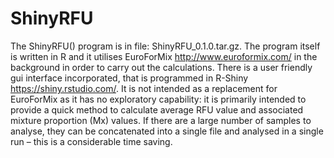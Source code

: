 # ShinyRFU
The ShinyRFU() program is in file: ShinyRFU_0.1.0.tar.gz. The program itself is written in R and it utilises EuroForMix http://www.euroformix.com/ in the background in order to carry out the calculations. There is a user friendly gui interface incorporated, that is programmed in R-Shiny https://shiny.rstudio.com/. It is not intended as a replacement for EuroForMix as it has no exploratory capability: it is primarily intended to provide a quick method to calculate average RFU value and associated mixture proportion (Mx) values. If there are a large number of samples to analyse, they can be concatenated into a single file  and analysed in a single run – this is a considerable time saving. 

